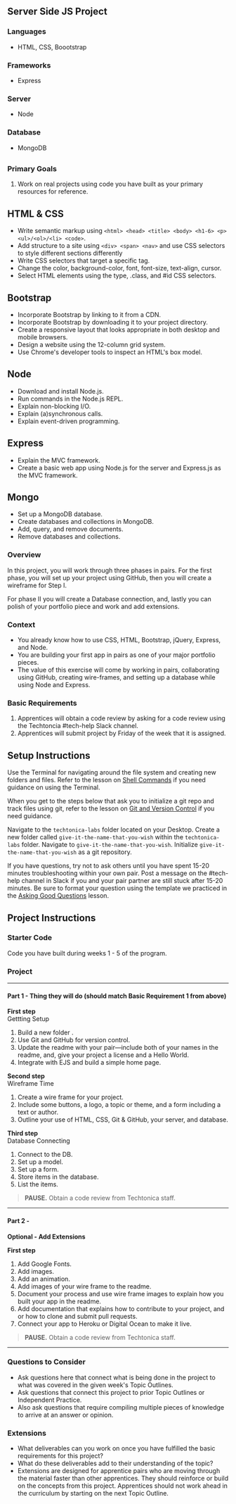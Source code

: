 ## Server Side JS Project

### Languages
- HTML, CSS, Boootstrap

### Frameworks
- Express

### Server 
- Node

### Database
- MongoDB

##

### Primary Goals
1. Work on real projects using code you have built as your primary resources for reference.

## HTML & CSS 
- Write semantic markup using `<html> <head> <title> <body> <h1-6> <p> <ul>/<ol>/<li> <code>`.
- Add structure to a site using `<div> <span> <nav>` and use CSS selectors to style different sections differently
- Write CSS selectors that target a specific tag.
- Change the color, background-color, font, font-size, text-align, cursor.
- Select HTML elements using the type, .class, and #id CSS selectors.


## Bootstrap
- Incorporate Bootstrap by linking to it from a CDN.
- Incorporate Bootstrap by downloading it to your project directory.
- Create a responsive layout that looks appropriate in both desktop and mobile browsers.
- Design a website using the 12-column grid system.
- Use Chrome's developer tools to inspect an HTML's box model.


## Node 
- Download and install Node.js.
- Run commands in the Node.js REPL.
- Explain non-blocking I/O.
- Explain (a)synchronous calls.
- Explain event-driven programming.


## Express 
- Explain the MVC framework.
- Create a basic web app using Node.js for the server and Express.js as the MVC framework.

## Mongo
- Set up a MongoDB database.
- Create databases and collections in MongoDB.
- Add, query, and remove documents.
- Remove databases and collections.

### Overview
In this project, you will work through three phases in pairs. For the first phase, you will set up your project using GitHub, then you will create a wireframe for Step I. 

For phase II you will create a Database connection, and, lastly you can polish of your portfolio piece and work and add extensions.

### Context
- You already know how to use CSS, HTML, Bootstrap, jQuery, Express, and Node.
- You are building your first app in pairs as one of your major portfolio pieces.
- The value of this exercise will come by working in pairs, collaborating using GitHub, creating wire-frames, and setting up a database while using Node and Express.

### Basic Requirements
1. Apprentices will obtain a code review by asking for a code review using the Techtoncia #tech-help Slack channel.
2. Apprentices will submit project by Friday of the week that it is assigned.

## Setup Instructions 
Use the Terminal for navigating around the file system and creating new folders and files. Refer to the lesson on [Shell Commands](https://docs.google.com/presentation/d/1LuOLcpSAtNQlbULx9nWgXJNhgWQlfQ4nzLWQ0DuuPQk/edit?usp=sharing) if you need guidance on using the Terminal.

When you get to the steps below that ask you to initialize a git repo and track files using git, refer to the lesson on [Git and Version Control](https://docs.google.com/presentation/d/1znMOomkIkAkFKIz2e6t5tLpyzObKqOwfd90fsixSiec/edit?usp=sharing) if you need guidance.

Navigate to the `techtonica-labs` folder located on your Desktop. 
Create a new folder called `give-it-the-name-that-you-wish` within the `techtonica-labs` folder. 
Navigate to `give-it-the-name-that-you-wish`. 
Initialize `give-it-the-name-that-you-wish` as a git repository. 

If you have questions, try not to ask others until you have spent 15-20 minutes troubleshooting within your own pair. Post a message on the #tech-help channel in Slack if you and your pair partner are still stuck after 15-20 minutes. Be sure to format your question using the template we practiced in the [Asking Good Questions](https://docs.google.com/presentation/d/1O45nkq2bZX4ZDenmmA1lJ3iTvI80RXiPuOX2w__6Ykw/edit?usp=sharing) lesson.

## Project Instructions

### Starter Code
Code you have built during weeks 1 - 5 of the program.

### Project

-----

#### Part 1 - Thing they will do (should match Basic Requirement 1 from above)

**First step**  
Gettting Setup
1. Build a new folder .
2. Use Git and GitHub for version control.
3. Update the readme with your pair—include both of your names in the readme, and, give your project a license and a Hello World.
4. Integrate with EJS and build a simple home page.

**Second step**  
Wireframe Time
1. Create a wire frame for your project.
2. Include some buttons, a logo, a topic or theme, and a form including a text or author.
3. Outline your use of HTML, CSS, Git & GitHub, your server, and database.

**Third step**  
Database Connecting
1. Connect to the DB.
2. Set up a model.
3. Set up a form.
4. Store items in the database.
5. List the items.


> **PAUSE.** Obtain a code review from Techtonica staff.

-----

#### Part 2 - 
**Optional - Add Extensions**  

**First step**  
1. Add Google Fonts.
2. Add images.
3. Add an animation.
4. Add images of your wire frame to the readme.
5. Document your process and use wire frame images to explain how you built your app in the readme.
6. Add documentation that explains how to contribute to your project, and or how to clone and submit pull requests.
7. Connect your app to Heroku or Digital Ocean to make it live.

> **PAUSE.** Obtain a code review from Techtonica staff.

-----

### Questions to Consider
- Ask questions here that connect what is being done in the project to what was covered in the given week's Topic Outlines.
- Ask questions that connect this project to prior Topic Outlines or Independent Practice.
- Also ask questions that require compiling multiple pieces of knowledge to arrive at an answer or opinion.

### Extensions
- What deliverables can you work on once you have fulfilled the basic requirements for this project? 
- What do these deliverables add to their understanding of the topic?
- Extensions are designed for apprentice pairs who are moving through the material faster than other apprentices. They should reinforce or build on the concepts from this project. Apprentices should not work ahead in the curriculum by starting on the next Topic Outline.
